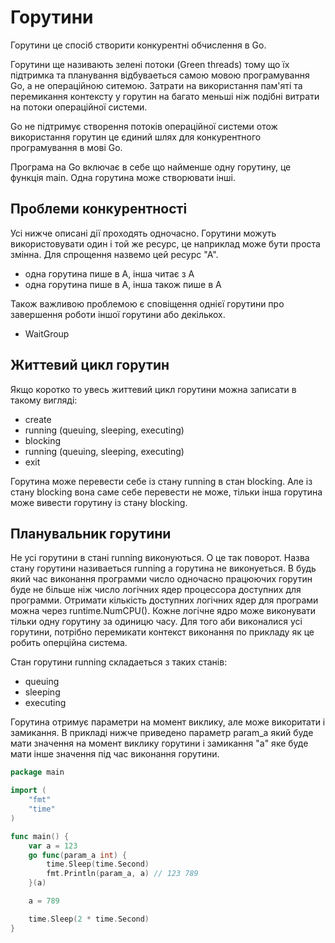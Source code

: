 # Горутини
Горутини це спосіб створити конкурентні обчислення в Go.

Горутини ще називають зелені потоки (Green threads) тому що їх підтримка та планування відбуваеться самою мовою програмування Go, а не операційною ситемою. Затрати на використання пам'яті та перемикання контексту у горутин на багато меньші ніж подібні витрати на потоки операційної системи.

Go не підтримує створення потоків операційної системи отож використання горутин це єдиний шлях для конкурентного програмування в мові Go.

Програма на Go включає в себе що найменше одну горутину, це функція main. Одна горутина може створювати інші.

## Проблеми конкурентності
Усі нижче описані дії проходять одночасно. Горутини можуть використовувати один і той же ресурс, це наприклад може бути проста змінна. Для спрощення назвемо цей ресурс "А".
* одна горутина пише в А, інша читає з А
* одна горутина пише в А, інша також пише в А

Також важливою проблемою є сповіщення однієї горутини про завершення роботи іншої горутини або декількох.
* WaitGroup

## Життевий цикл горутин
Якщо коротко то увесь життевий цикл горутини можна записати в такому вигляді:
* create
* running (queuing, sleeping, executing)
* blocking
* running (queuing, sleeping, executing)
* exit

Горутина може перевести себе із стану running в стан blocking. Але із стану blocking вона саме себе перевести не може, тільки інша горутина може вивести горутину із стану blocking.

## Планувальник горутини
Не усі горутини в стані running виконуються. О це так поворот. Назва стану горутини називаеться running а горутина не виконуеться. В будь який час виконання программи число одночасно працюючих горутин буде не більше ніж число логічних ядер процессора доступних для программи. Отримати кількість доступних логічних ядер для програми можна  через runtime.NumCPU(). Кожне логічне ядро може виконувати тільки одну горутину за одиницю часу. Для того аби виконалися усі горутини, потрібно перемикати контекст виконання по прикладу як це робить оперційна система.

Стан горутини running складаеться з таких станів:
* queuing
* sleeping
* executing

Горутина отримує параметри на момент виклику, але може викоритати і замикання. В прикладі нижче приведено параметр param_a який буде мати значення на момент виклику горутини і замикання "a" яке буде мати інше значення під час виконання горутини.
```go
package main

import (
	"fmt"
	"time"
)

func main() {
	var a = 123
	go func(param_a int) {
		time.Sleep(time.Second)
		fmt.Println(param_a, a) // 123 789
	}(a)

	a = 789

	time.Sleep(2 * time.Second)
}
```
